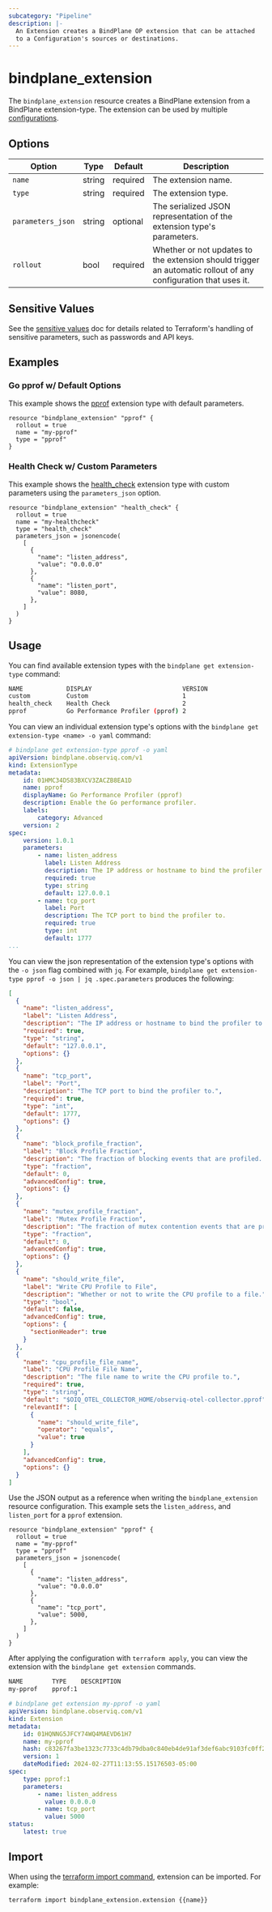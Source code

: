 ```yaml
---
subcategory: "Pipeline"
description: |-
  An Extension creates a BindPlane OP extension that can be attached
  to a Configuration's sources or destinations.
---
```


# bindplane_extension

The `bindplane_extension` resource creates a BindPlane extension from a BindPlane
extension-type. The extension can be used by multiple [configurations](./bindplane_configuration.md).

## Options

| Option              | Type   | Default  | Description                  |
| ------------------- | -----  | -------- | ---------------------------- |
| `name`              | string | required | The extension name.          |
| `type`              | string | required | The extension type.          |
| `parameters_json`   | string | optional | The serialized JSON representation of the extension type's parameters. |
| `rollout`           | bool   | required | Whether or not updates to the extension should trigger an automatic rollout of any configuration that uses it. |

## Sensitive Values

See the [sensitive values](./sensitive_values.md) doc for details related to Terraform's handling
of sensitive parameters, such as passwords and API keys.

## Examples

### Go pprof w/ Default Options

This example shows the [pprof](https://observiq.com/docs/agent-configuration/extensions/pprof) extension type
with default parameters.

```hcl
resource "bindplane_extension" "pprof" {
  rollout = true
  name = "my-pprof"
  type = "pprof"
}
```

### Health Check w/ Custom Parameters

This example shows the [health_check](https://observiq.com/docs/agent-configuration/extensions/health_check) extension type
with custom parameters using the `parameters_json` option.

```hcl
resource "bindplane_extension" "health_check" {
  rollout = true
  name = "my-healthcheck"
  type = "health_check"
  parameters_json = jsonencode(
    [
      {
        "name": "listen_address",
        "value": "0.0.0.0"
      },
      {
        "name": "listen_port",
        "value": 8080,
      },
    ]
  )
}
```

## Usage

You can find available extension types with the `bindplane get extension-type` command:
```bash
NAME        	DISPLAY                        	VERSION 
custom      	Custom                         	1      	
health_check	Health Check                   	2      	
pprof       	Go Performance Profiler (pprof)	2   	
```

You can view an individual extension type's options with the `bindplane get extension-type <name> -o yaml` command:
```yaml
# bindplane get extension-type pprof -o yaml
apiVersion: bindplane.observiq.com/v1
kind: ExtensionType
metadata:
    id: 01HMC34DS83BXCV3ZACZB8EA1D
    name: pprof
    displayName: Go Performance Profiler (pprof)
    description: Enable the Go performance profiler.
    labels:
        category: Advanced
    version: 2
spec:
    version: 1.0.1
    parameters:
        - name: listen_address
          label: Listen Address
          description: The IP address or hostname to bind the profiler to.  Set to 0.0.0.0 to listen on all network interfaces.
          required: true
          type: string
          default: 127.0.0.1
        - name: tcp_port
          label: Port
          description: The TCP port to bind the profiler to.
          required: true
          type: int
          default: 1777
...
```

You can view the json representation of the extension type's options with the `-o json` flag combined with `jq`.
For example, `bindplane get extension-type pprof -o json | jq .spec.parameters` produces the following:
```json
[
  {
    "name": "listen_address",
    "label": "Listen Address",
    "description": "The IP address or hostname to bind the profiler to.  Set to 0.0.0.0 to listen on all network interfaces.",
    "required": true,
    "type": "string",
    "default": "127.0.0.1",
    "options": {}
  },
  {
    "name": "tcp_port",
    "label": "Port",
    "description": "The TCP port to bind the profiler to.",
    "required": true,
    "type": "int",
    "default": 1777,
    "options": {}
  },
  {
    "name": "block_profile_fraction",
    "label": "Block Profile Fraction",
    "description": "The fraction of blocking events that are profiled.  Must be between 0 and 1.",
    "type": "fraction",
    "default": 0,
    "advancedConfig": true,
    "options": {}
  },
  {
    "name": "mutex_profile_fraction",
    "label": "Mutex Profile Fraction",
    "description": "The fraction of mutex contention events that are profiled.  Must be between 0 and 1.",
    "type": "fraction",
    "default": 0,
    "advancedConfig": true,
    "options": {}
  },
  {
    "name": "should_write_file",
    "label": "Write CPU Profile to File",
    "description": "Whether or not to write the CPU profile to a file.",
    "type": "bool",
    "default": false,
    "advancedConfig": true,
    "options": {
      "sectionHeader": true
    }
  },
  {
    "name": "cpu_profile_file_name",
    "label": "CPU Profile File Name",
    "description": "The file name to write the CPU profile to.",
    "required": true,
    "type": "string",
    "default": "$OIQ_OTEL_COLLECTOR_HOME/observiq-otel-collector.pprof",
    "relevantIf": [
      {
        "name": "should_write_file",
        "operator": "equals",
        "value": true
      }
    ],
    "advancedConfig": true,
    "options": {}
  }
]
```

Use the JSON output as a reference when writing the `bindplane_extension` resource configuration. This example sets
the `listen_address`, and `listen_port` for a `pprof` extension.

```hcl
resource "bindplane_extension" "pprof" {
  rollout = true
  name = "my-pprof"
  type = "pprof"
  parameters_json = jsonencode(
    [
      {
        "name": "listen_address",
        "value": "0.0.0.0"
      },
      {
        "name": "tcp_port",
        "value": 5000,
      },
    ]
  )
}
```

After applying the configuration with `terraform apply`, you can view the extension with
the `bindplane get extension` commands.

```bash
NAME    	TYPE   	DESCRIPTION 
my-pprof	pprof:1	  
```
```yaml
# bindplane get extension my-pprof -o yaml
apiVersion: bindplane.observiq.com/v1
kind: Extension
metadata:
    id: 01HQNNG5JFCY74WQ4MAEVD61H7
    name: my-pprof
    hash: c83267fa3be1323c7733c4db79dba0c840eb4de91af3def6abc9103fc0ff2415
    version: 1
    dateModified: 2024-02-27T11:13:55.15176503-05:00
spec:
    type: pprof:1
    parameters:
        - name: listen_address
          value: 0.0.0.0
        - name: tcp_port
          value: 5000
status:
    latest: true
```

## Import

When using the [terraform import command](https://developer.hashicorp.com/terraform/cli/commands/import),
extension can be imported. For example:

```bash
terraform import bindplane_extension.extension {{name}}
```